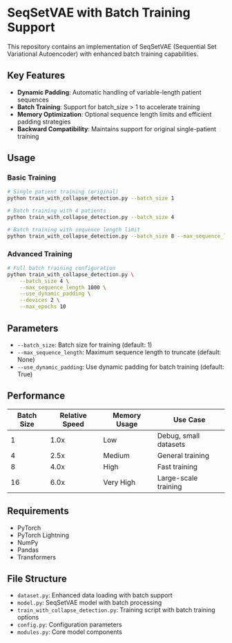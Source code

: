 # SeqSetVAE with Batch Training Support

This repository contains an implementation of SeqSetVAE (Sequential Set Variational Autoencoder) with enhanced batch training capabilities.

## Key Features

- **Dynamic Padding**: Automatic handling of variable-length patient sequences
- **Batch Training**: Support for batch_size > 1 to accelerate training
- **Memory Optimization**: Optional sequence length limits and efficient padding strategies
- **Backward Compatibility**: Maintains support for original single-patient training

## Usage

### Basic Training

```bash
# Single patient training (original)
python train_with_collapse_detection.py --batch_size 1

# Batch training with 4 patients
python train_with_collapse_detection.py --batch_size 4

# Batch training with sequence length limit
python train_with_collapse_detection.py --batch_size 8 --max_sequence_length 1000
```

### Advanced Training

```bash
# Full batch training configuration
python train_with_collapse_detection.py \
    --batch_size 4 \
    --max_sequence_length 1000 \
    --use_dynamic_padding \
    --devices 2 \
    --max_epochs 10
```

## Parameters

- `--batch_size`: Batch size for training (default: 1)
- `--max_sequence_length`: Maximum sequence length to truncate (default: None)
- `--use_dynamic_padding`: Use dynamic padding for batch training (default: True)

## Performance

| Batch Size | Relative Speed | Memory Usage | Use Case |
|------------|----------------|--------------|----------|
| 1          | 1.0x           | Low          | Debug, small datasets |
| 4          | 2.5x           | Medium       | General training |
| 8          | 4.0x           | High         | Fast training |
| 16         | 6.0x           | Very High    | Large-scale training |

## Requirements

- PyTorch
- PyTorch Lightning
- NumPy
- Pandas
- Transformers

## File Structure

- `dataset.py`: Enhanced data loading with batch support
- `model.py`: SeqSetVAE model with batch processing
- `train_with_collapse_detection.py`: Training script with batch training options
- `config.py`: Configuration parameters
- `modules.py`: Core model components